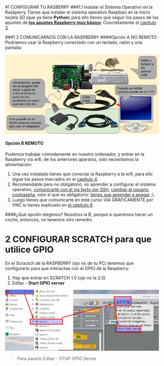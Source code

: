#1 CONFIGURAR TU RASBERRY
###1.1 Instalar el Sistema Operativo en la Rasbperry
Tienes que instalar el sistema operativo Raspbian en la micro tarjeta SD (que ya tiene **Python**) para ello tienes que seguir los pasos de los apuntes de [**los apuntes Raspberry muy básico**](https://catedu.gitbooks.io/raspberry-muy-basico/content/). Concrétamente el [capítulo 3](https://catedu.gitbooks.io/raspberry-muy-basico/content/3-raspbian.html).

###1.2 COMUNICARNOS CON LA RASPBERRY
####Opción A NO REMOTO
Podríamos usar la Raspberry conectado con un teclado, ratón y una pantalla:

![](/assets/aparatos.png)

#### Opción B REMOTO
Podemos trabajar cómodamente en nuestro ordenador, y entrar en la Raspberry vía wifi, de los anteriores aparatos, sólo necesitamos la alimentación:

1. Una vez instalado tienes que conectar la Raspberry a la wifi, para ello sigue los pasos marcados en el [capítulo 4](https://catedu.gitbooks.io/raspberry-muy-basico/content/4-primera-comunicacion.html).
1. Recomendable pero no obligatorio, es aprender a configurar el sistema operativo, [comunicarte con él via texto por SSH](https://catedu.gitbooks.io/raspberry-muy-basico/content/5-ssh.html), [cambiar el usuario, contraseña](https://catedu.gitbooks.io/raspberry-muy-basico/content/6-cambiar-usuario-y-contrasena.html), esto sí que es obligatorio: [tienes que aprender a apagar](https://catedu.gitbooks.io/raspberry-muy-basico/content/7-apagar.html) ;).
1. Luego tienes que comunicarte en este curso VIA GRÁFICAMENTE por VNC lo tienes explicado en [el capítulo 8](https://catedu.gitbooks.io/raspberry-muy-basico/content/8-vnc.html).

####¿Qué opción elegimos?
Nosotros la B, porque si queremos hacer un coche, entonces, no tenemos otro remedio.
 
# 2 CONFIGURAR SCRATCH para que utilice GPIO
En el Scractch de la RASPBERRY (ojo no de tu PC) tenemos que configurarlo para que interactúe con el GPIO de la Raspberry:

1. Hay que entrar en SCRATCH 1.0 (ojo no la 2.0)
1. Editar - **Start GPIO server**

![](/assets/gpio-scratch.jpg)
>Para pararlo Editar - STOP GPIO Server


